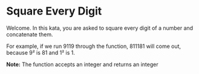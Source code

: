 # Square Every Digit

Welcome. In this kata, you are asked to square every digit of a number and concatenate them.

For example, if we run 9119 through the function, 811181 will come out, because 9² is 81 and 1² is 1.

<b>Note:</b> The function accepts an integer and returns an integer

